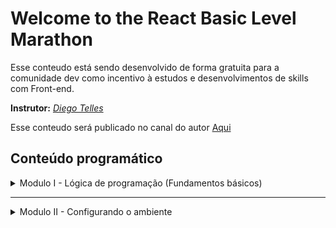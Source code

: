
# Welcome to the React Basic Level Marathon

Esse conteudo está sendo desenvolvido de forma gratuita para a comunidade dev como incentivo à estudos e desenvolvimentos de skills com Front-end.

 **Instrutor:** *[Diego Telles](https://twitter.com/_DiegoTeles)*
 
Esse conteudo será publicado no canal do autor [Aqui](https://www.youtube.com/DiegoTelles) 


## Conteúdo programático

<details>
<summary> Modulo I - Lógica de programação (Fundamentos básicos) </summary>
    * O que são váriaveis <br />
    * O que são funções(métodos) <br />
    * Condicionais if...else,  <br />
    * Laços de repetição for, while, do...while <br />
    * O que é escopo <br />
    * Hoisting <br />
    
</details>


-------
<details>
<summary> Modulo II - Configurando o ambiente </summary>
    * Instalando NodeJS <br />
    * Baixando React Create App <br />
    * Git <br />
    * Criando um repositório no Github <br />
    * Padronizando nosso código com o Prettier e o Lint <br />
</details>
